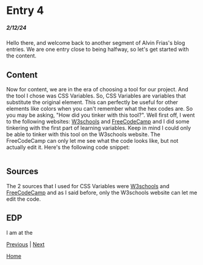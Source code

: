 # Entry 4
##### 2/12/24

Hello there, and welcome back to another segment of Alvin Frias's blog entries. We are one entry close to being halfway, so let's get started with the content.

## Content

Now for content, we are in the era of choosing a tool for our project. And the tool I chose was CSS Variables. So, CSS Variables are variables that substitute the original element. This can perfectly be useful for other elements like colors when you can't remember what the hex codes are. So you may be asking, "How did you tinker with this tool?". Well first off, I went to the following websites: [W3schools](https://www.w3schools.com/css/css3_variables.asp) and [FreeCodeCamp](https://www.freecodecamp.org/news/what-are-css-variables-and-how-to-use-them/) and I did some tinkering with the first part of learning variables. Keep in mind I could only be able to tinker with this tool on the W3schools website. The FreeCodeCamp can only let me see what the code looks like, but not actually edit it. Here's the following code snippet:

```

```

## Sources
The 2 sources that I used for CSS Variables were [W3schools](https://www.w3schools.com/css/css3_variables.asp) and [FreeCodeCamp](https://www.freecodecamp.org/news/what-are-css-variables-and-how-to-use-them/) and as I said before, only the W3schools website can let me edit the code.

## EDP
I am at the 

[Previous](entry03.md) | [Next](entry05.md)

[Home](../README.md)
